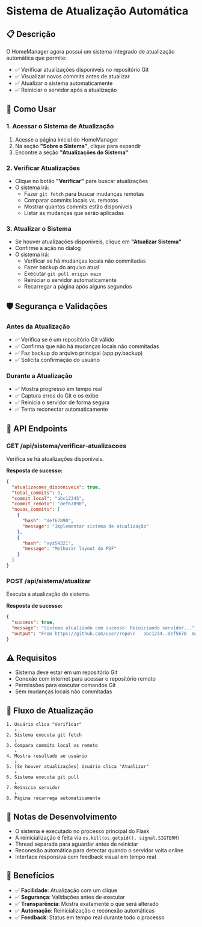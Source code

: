 # Sistema de Atualização Automática

## 📋 Descrição

O HomeManager agora possui um sistema integrado de atualização automática que permite:

- ✅ Verificar atualizações disponíveis no repositório Git
- ✅ Visualizar novos commits antes de atualizar
- ✅ Atualizar o sistema automaticamente
- ✅ Reiniciar o servidor após a atualização

## 🚀 Como Usar

### 1. Acessar o Sistema de Atualização

1. Acesse a página inicial do HomeManager
2. Na seção **"Sobre o Sistema"**, clique para expandir
3. Encontre a seção **"Atualizações do Sistema"**

### 2. Verificar Atualizações

- Clique no botão **"Verificar"** para buscar atualizações
- O sistema irá:
  - Fazer `git fetch` para buscar mudanças remotas 
  - Comparar commits locais vs. remotos
  - Mostrar quantos commits estão disponíveis
  - Listar as mudanças que serão aplicadas

### 3. Atualizar o Sistema

- Se houver atualizações disponíveis, clique em **"Atualizar Sistema"**
- Confirme a ação no dialog
- O sistema irá:
  - Verificar se há mudanças locais não commitadas
  - Fazer backup do arquivo atual
  - Executar `git pull origin main`
  - Reiniciar o servidor automaticamente
  - Recarregar a página após alguns segundos

## 🛡️ Segurança e Validações

### Antes da Atualização

- ✅ Verifica se é um repositório Git válido
- ✅ Confirma que não há mudanças locais não commitadas
- ✅ Faz backup do arquivo principal (app.py.backup)
- ✅ Solicita confirmação do usuário

### Durante a Atualização

- ✅ Mostra progresso em tempo real
- ✅ Captura erros do Git e os exibe
- ✅ Reinicia o servidor de forma segura
- ✅ Tenta reconectar automaticamente

## 🔧 API Endpoints

### GET /api/sistema/verificar-atualizacoes

Verifica se há atualizações disponíveis.

**Resposta de sucesso:**
```json
{
  "atualizacoes_disponiveis": true,
  "total_commits": 3,
  "commit_local": "abc12345",
  "commit_remoto": "def67890",
  "novos_commits": [
    {
      "hash": "def67890",
      "message": "Implementar sistema de atualização"
    },
    {
      "hash": "xyz54321",
      "message": "Melhorar layout do PDF"
    }
  ]
}
```

### POST /api/sistema/atualizar

Executa a atualização do sistema.

**Resposta de sucesso:**
```json
{
  "success": true,
  "message": "Sistema atualizado com sucesso! Reiniciando servidor...",
  "output": "From https://github.com/user/repo\n   abc1234..def5678  main -> origin/main\nUpdating abc1234..def5678..."
}
```

## ⚠️ Requisitos

- Sistema deve estar em um repositório Git
- Conexão com internet para acessar o repositório remoto
- Permissões para executar comandos Git
- Sem mudanças locais não commitadas

## 🔄 Fluxo de Atualização

```
1. Usuário clica "Verificar"
   ↓
2. Sistema executa git fetch
   ↓
3. Compara commits local vs remoto
   ↓
4. Mostra resultado ao usuário
   ↓
5. [Se houver atualizações] Usuário clica "Atualizar"
   ↓
6. Sistema executa git pull
   ↓
7. Reinicia servidor
   ↓
8. Página recarrega automaticamente
```

## 📝 Notas de Desenvolvimento

- O sistema é executado no processo principal do Flask
- A reinicialização é feita via `os.kill(os.getpid(), signal.SIGTERM)`
- Thread separada para aguardar antes de reiniciar
- Reconexão automática para detectar quando o servidor volta online
- Interface responsiva com feedback visual em tempo real

## 🚀 Benefícios

- ✅ **Facilidade**: Atualização com um clique
- ✅ **Segurança**: Validações antes de executar
- ✅ **Transparência**: Mostra exatamente o que será alterado
- ✅ **Automação**: Reinicialização e reconexão automáticas
- ✅ **Feedback**: Status em tempo real durante todo o processo
